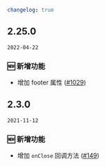 ```yaml
changelog: true
```

## 2.25.0

`2022-04-22`

### 🆕 新增功能

- 增加 footer 属性 ([#1029](https://github.com/arco-design/arco-design-vue/pull/1029))


## 2.3.0

`2021-11-12`

### 🆕 新增功能

- 增加 `onClose` 回调方法 ([#149](https://github.com/arco-design/arco-design-vue/pull/149))

